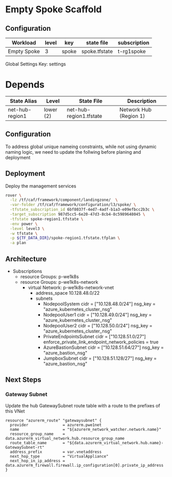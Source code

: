 # Empty Spoke Scaffold


## Configuration

|Workload|level|key|state file|subscription|
|---|---|---|---|---|
|Empty Spoke|3|spoke|spoke.tfstate|t-rg1spoke|

Global Settings Key: settings

# Depends

|State Alias | Level |  State File | Description
|---|---|---|---|
|net-hub-region1  |lower (2) |net-hub-region1.tfstate| Network Hub (Region 1)


## Configuration

To address global unique nameing constraints, while not using dynamic naming logic, we need to update the follwing before planing and deployment

## Deployment

Deploy the management services


```bash
rover \
  -lz /tf/caf/framework/component/landingzone/  \
  -var-folder /tf/caf/framework/configuration/l3/spoke/ \
  -tfstate_subscription_id 6bf8037f-4ed7-4adf-b1a3-e09efbcc2b3c \
  -target_subscription 987d5cc5-6e20-47d3-8cb4-8c5989648045 \
  -tfstate spoke-region1.tfstate \
  -env power \
  -level level3 \
  -w tfstate \
  -p ${TF_DATA_DIR}/spoke-region1.tfstate.tfplan \
  -a plan
```

## Architecture

* Subscriptions
  * resource Groups: p-we1k8s
  * resource Groups: p-we1k8s-network
    * virtual Network: p-we1k8s-network-vnet
      - address_space 10.128.48.0/22
      - subnets 
        - NodepoolSystem
          cidr    = ["10.128.48.0/24"]
          nsg_key = "azure_kubernetes_cluster_nsg"
        - NodepoolUser1
          cidr    = ["10.128.49.0/24"]
          nsg_key = "azure_kubernetes_cluster_nsg"
        - NodepoolUser2
          cidr    = ["10.128.50.0/24"]
          nsg_key = "azure_kubernetes_cluster_nsg"
        - PrivateEndpointsSubnet
          cidr                                           = ["10.128.51.0/27"]
          enforce_private_link_endpoint_network_policies = true
        - AzureBastionSubnet
          cidr    = ["10.128.51.64/27"]
          nsg_key = "azure_bastion_nsg"
        - JumpboxSubnet
          cidr    = ["10.128.51.128/27"]
          nsg_key = "azure_bastion_nsg"
      

## Next Steps

### Gateway Subnet

Update the hub GatewaySubnet route table with a route to the prefixes of this VNet

```hcl
resource "azurerm_route" "gatewaysubnet" {
  provider               = azurerm.pwe1net
  name                   = "${azurerm_network_watcher.network.name}"
  resource_group_name    = data.azurerm_virtual_network.hub.resource_group_name
  route_table_name       = "${data.azurerm_virtual_network.hub.name}-GatewaySubnet-rt"
  address_prefix         = var.vnetaddress
  next_hop_type          = "VirtualAppliance"
  next_hop_in_ip_address = data.azurerm_firewall.firewall.ip_configuration[0].private_ip_address
}
```